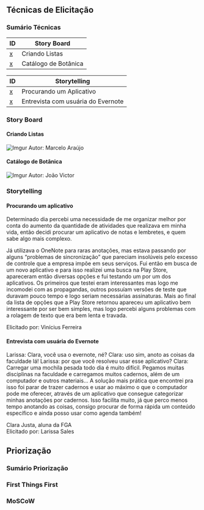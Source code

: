 ## Técnicas de Elicitação

### Sumário Técnicas

| ID | Story Board |
|----|------|
| [x](https://requisitos-2018-2-evernote.github.io/Evernote/Pre-Rastreabilidade/#criando-listas) | Criando Listas |
| [x](https://requisitos-2018-2-evernote.github.io/Evernote/Pre-Rastreabilidade/#catalogo-de-botanica) | Catálogo de Botânica |

| ID | Storytelling |
|----|------|
| [x](https://requisitos-2018-2-evernote.github.io/Evernote/Pre-Rastreabilidade/#procurando-um-aplicativo) | Procurando um Aplicativo |
| [x](https://requisitos-2018-2-evernote.github.io/Evernote/Pre-Rastreabilidade/#entrevista-com-usuaria-do-evernote) | Entrevista com usuária do Evernote |

### Story Board

#### Criando Listas

![Imgur](https://i.imgur.com/Q4pm6aI.jpg?1)
Autor: Marcelo Araújo

#### Catálogo de Botânica
![Imgur](https://i.imgur.com/RycRwGb.png)
Autor: João Victor

### Storytelling

#### Procurando um aplicativo

Determinado dia percebi uma necessidade de me organizar melhor por conta do aumento da quantidade de atividades que realizava em minha vida, então decidi procurar um aplicativo de notas e lembretes, e quem sabe algo mais complexo.

Já utilizava o OneNote para raras anotações, mas estava passando por alguns “problemas de sincronização” que pareciam insolúveis pelo excesso de controle que a empresa impõe em seus serviços. Fui então em busca de um novo aplicativo e para isso realizei uma busca na Play Store, apareceram então diversas opções e fui testando um por um dos aplicativos. Os primeiros que testei eram interessantes mas logo me incomodei com as propagandas, outros possuíam versões de teste que duravam pouco tempo e logo seriam necessárias assinaturas. Mais ao final da lista de opções que a Play Store retornou apareceu um aplicativo bem interessante por ser bem simples, mas logo percebi alguns problemas com a rolagem de texto que era bem lenta e travada.

Elicitado por: Vinícius Ferreira

#### Entrevista com usuária do Evernote

Larissa: Clara, você usa o evernote, né?
Clara: uso sim, anoto as coisas da faculdade lá!
Larissa: por que você resolveu usar esse aplicativo?
Clara: Carregar uma mochila pesada todo dia é muito difícil. Pegamos muitas disciplinas na faculdade e carregamos muitos cadernos, além de um computador e outros materiais… A solução mais prática que encontrei pra isso foi parar de trazer cadernos e usar ao máximo o que o computador pode me oferecer, através de um aplicativo que consegue categorizar minhas anotações por cadernos. Isso facilita muito, já que perco menos tempo anotando as coisas, consigo procurar de forma rápida um conteúdo específico e ainda posso usar como agenda também!

Clara Justa, aluna da FGA  
Elicitado por: Larissa Sales

## Priorização

### Sumário Priorização

### First Things First

### MoSCoW
